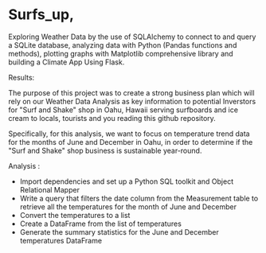 # Surfs_up,
Exploring Weather Data by the use of SQLAlchemy to connect to and query a SQLite database, analyzing data with Python (Pandas functions and methods), plotting graphs with Matplotlib comprehensive library and building a Climate App Using Flask.

Results: 

The purpose of this project  was to create a strong business plan which will rely on our Weather Data Analysis as key information to potential Inverstors for "Surf and Shake" shop in Oahu, Hawaii serving surfboards and ice cream to locals, tourists and you reading this github repository.

Specifically, for this analysis, we want to focus on temperature trend data for the months of June and December in Oahu, in order to determine if the "Surf and Shake" shop business is sustainable year-round.

Analysis :
* Import dependencies and set up a Python SQL toolkit and Object Relational Mapper
* Write a query that filters the date column from the Measurement table to retrieve all the temperatures for the month of June and December
* Convert the temperatures to a list
* Create a DataFrame from the list of temperatures
* Generate the summary statistics for the June and December temperatures DataFrame
